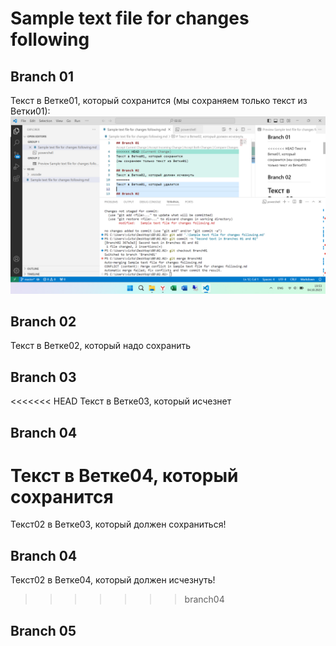 # Sample text file for changes following

## Branch 01
Текст в Ветке01, который сохранится
(мы сохраняем только текст из Ветки01):
![Скриншот первого конфликта](Pic01.png)

## Branch 02
Текст в Ветке02, который надо сохранить

## Branch 03
<<<<<<< HEAD
Текст в Ветке03, который исчезнет

## Branch 04
Текст в Ветке04, который сохранится
=======
Текст02 в Ветке03, который должен сохраниться!

## Branch 04
Текст02 в Ветке04, который должен исчезнуть!
>>>>>>> branch04

## Branch 05

